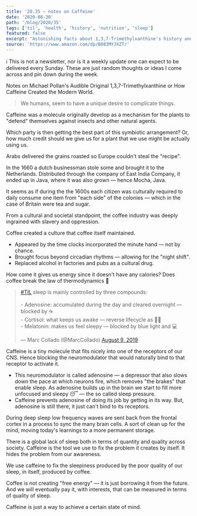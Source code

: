 ```yaml
---
title: '20.35 — notes on Caffeine'
date: '2020-08-30'
path: '/blog/2020/35'
tags: ['til', 'health', 'history', 'nutrition', 'sleep']
featured: false
excerpt: "Astonishing facts about 1,3,7-Trimethylxanthine's history and nutritional properties. Or, notes on Michael Pollan's Audible Original How Caffeine Created the Modern World."
source: 'https://www.amazon.com/dp/B083MYJXZT/'
---
```


ℹ️ This is not a newsletter, nor is it a weekly update one can expect to be delivered every Sunday. These are just random thoughts or ideas I come across and pin down during the week.

Notes on Michael Pollan's Audible Original 1,3,7-Trimethylxanthine or How Caffeine Created the Modern World.

> We humans, seem to have a unique desire to complicate things.

Caffeine was a molecule originally develop as a mechanism for the plants to "defend" themselves against insects and other natural agents.

Which party is then getting the best part of this symbiotic arrangement? Or, how much credit should we give us for a plant that we use might be actually using us.

Arabs delivered the grains roasted so Europe couldn't steal the "recipe".

In the 1660 a dutch businessman stole some and brought it to the Netherlands. Distributed through the company of East India Company, it ended up in Java, where it was also grown — hence Mocha, Java.

It seems as if during the the 1600s each citizen was culturally required to daily consume one item from "each side" of the colonies — which in the case of Britain were tea and sugar.

From a cultural and societal standpoint, the coffee industry was deeply ingrained with slavery and oppression.

Coffee created a culture that coffee itself maintained.

- Appeared by the time clocks incorporated the minute hand — not by chance.
- Brought focus beyond circadian rhythms — allowing for the "night shift".
- Replaced alcohol in factories and pubs as a cultural drug.

How come it gives us energy since it doesn't have any calories? Does coffee break the law of thermodynamics 🤯

<blockquote class="twitter-tweet"><p lang="en" dir="ltr"><a href="https://twitter.com/hashtag/TIL?src=hash&amp;ref_src=twsrc%5Etfw">#TIL</a> sleep is mainly controlled by three compounds:<br><br>- Adenosine: accumulated during the day and cleared overnight — blocked by ☕<br>- Cortisol: what keeps us awake — reverse lifecycle as ☝🏻<br>- Melatonin: makes us feel sleepy — blocked by blue light and 💻</p>&mdash; Marc Collado (@MarcCollado) <a href="https://twitter.com/MarcCollado/status/1159888073255260160?ref_src=twsrc%5Etfw">August 9, 2019</a></blockquote>

Caffeine is a tiny molecule that fits nicely into one of the receptors of our CNS. Hence blocking the neuromodulator that would naturally bind to that receptor to activate it.

- This neuromodulator is called adenosine — a depressor that also slows down the pace at which neurons fire, which removes "the brakes" that enable sleep. As adenosine builds up in the brain we start to fill more unfocused and sleepy 😴 — the so called sleep pressure.
- Caffeine prevents adenosine of doing its job by getting in its way. But, adenosine is still there, it just can't bind to its receptors.

During deep sleep low frequency waves are sent back from the frontal cortex in a process to sync the many brain cells. A sort of clean up for the mind, moving today's learnings to a more permanent storage.

There is a global lack of sleep both in terms of quantity and quality across society. Caffeine is the tool we use to fix the problem it creates by itself. It hides the problem from our awareness.

We use caffeine to fix the sleepiness produced by the poor quality of our sleep, in itself, produced by coffee.

Coffee is not creating "free energy" — it is just borrowing it from the future. And we will eventually pay it, with interests, that can be measured in terms of quality of sleep.

Caffeine is just a way to achieve a certain state of mind.
